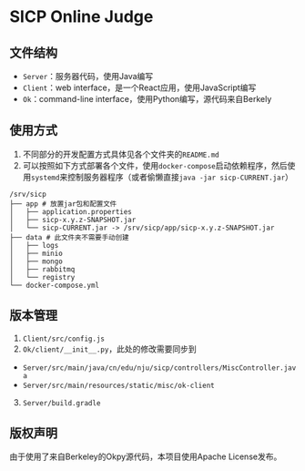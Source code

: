 # SICP Online Judge

## 文件结构

- `Server`：服务器代码，使用Java编写
- `Client`：web interface，是一个React应用，使用JavaScript编写
- `Ok`：command-line interface，使用Python编写，源代码来自Berkely

## 使用方式

1. 不同部分的开发配置方式具体见各个文件夹的`README.md`
2. 可以按照如下方式部署各个文件，使用`docker-compose`启动依赖程序，然后使用`systemd`来控制服务器程序（或者偷懒直接`java -jar sicp-CURRENT.jar`）

```
/srv/sicp
├── app # 放置jar包和配置文件
│   ├── application.properties
│   ├── sicp-x.y.z-SNAPSHOT.jar
│   └── sicp-CURRENT.jar -> /srv/sicp/app/sicp-x.y.z-SNAPSHOT.jar
├── data # 此文件夹不需要手动创建
│   ├── logs
│   ├── minio
│   ├── mongo
│   ├── rabbitmq
│   └── registry
└── docker-compose.yml
```

## 版本管理

1. `Client/src/config.js`
2. `Ok/client/__init__.py`，此处的修改需要同步到
  - `Server/src/main/java/cn/edu/nju/sicp/controllers/MiscController.java`
  - `Server/src/main/resources/static/misc/ok-client`
3. `Server/build.gradle`

## 版权声明

由于使用了来自Berkeley的Okpy源代码，本项目使用Apache License发布。
